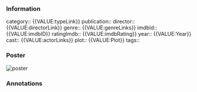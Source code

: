 ### Information
category:: {{VALUE:typeLink}}
publication:: 
director:: {{VALUE:directorLink}}
genre:: {{VALUE:genreLinks}}
imdbId:: {{VALUE:imdbID}}
ratingImdb:: {{VALUE:imdbRating}}
year:: {{VALUE:Year}}
cast:: {{VALUE:actorLinks}}
plot:: {{VALUE:Plot}}
tags::


### Poster
![poster]({{VALUE:Poster}})


### Annotations
